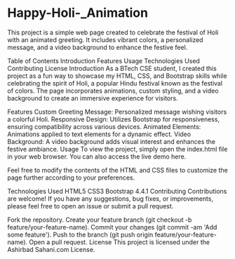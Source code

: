# Happy-Holi-_Animation
This project is a simple web page created to celebrate the festival of Holi with an animated greeting. It includes vibrant colors, a personalized message, and a video background to enhance the festive feel.

Table of Contents
Introduction
Features
Usage
Technologies Used
Contributing
License
Introduction
As a BTech CSE student, I created this project as a fun way to showcase my HTML, CSS, and Bootstrap skills while celebrating the spirit of Holi, a popular Hindu festival known as the festival of colors. The page incorporates animations, custom styling, and a video background to create an immersive experience for visitors.

Features
Custom Greeting Message: Personalized message wishing visitors a colorful Holi.
Responsive Design: Utilizes Bootstrap for responsiveness, ensuring compatibility across various devices.
Animated Elements: Animations applied to text elements for a dynamic effect.
Video Background: A video background adds visual interest and enhances the festive ambiance.
Usage
To view the project, simply open the index.html file in your web browser. You can also access the live demo here.

Feel free to modify the contents of the HTML and CSS files to customize the page further according to your preferences.

Technologies Used
HTML5
CSS3
Bootstrap 4.4.1
Contributing
Contributions are welcome! If you have any suggestions, bug fixes, or improvements, please feel free to open an issue or submit a pull request.

Fork the repository.
Create your feature branch (git checkout -b feature/your-feature-name).
Commit your changes (git commit -am 'Add some feature').
Push to the branch (git push origin feature/your-feature-name).
Open a pull request.
License
This project is licensed under the Ashirbad Sahani.com License.
